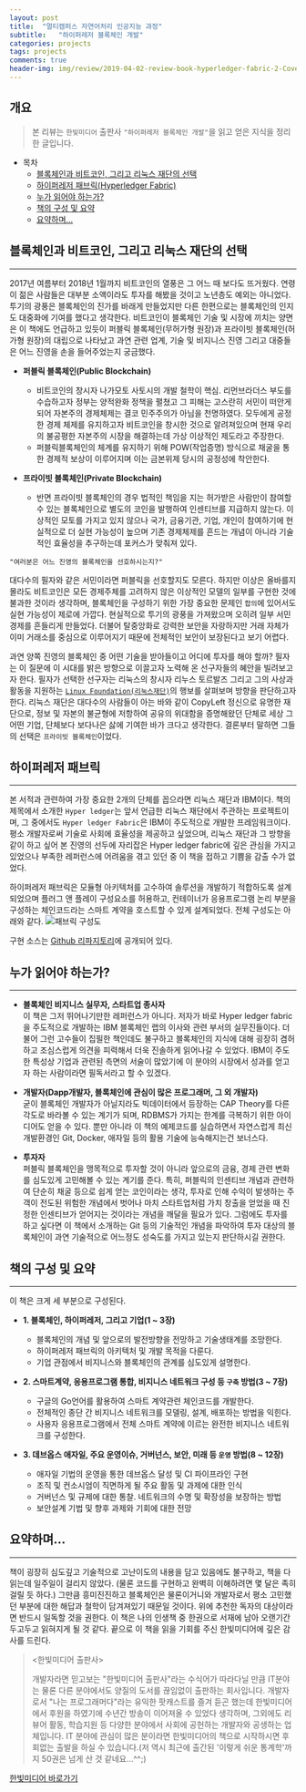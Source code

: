 ```yaml
---
layout: post
title:  "멀티캠퍼스 자연어처리 인공지능 과정"
subtitle:   "하이퍼레저 블록체인 개발"
categories: projects
tags: projects 
comments: true
header-img: img/review/2019-04-02-review-book-hyperledger-fabric-2-Cover.png
---
```


## 개요
> 본 리뷰는 `한빛미디어` 출판사 `"하이퍼레저 블록체인 개발"`을 읽고 얻은 지식을 정리한 글입니다.

- 목차
	- [블록체인과 비트코인, 그리고 리눅스 재단의 선택](#블록체인과-비트코인-그리고-리눅스-재단의-선택) 
	- [하이퍼레저 패브릭(Hyperledger Fabric)](#하이퍼레저-패브릭)
	- [누가 읽어야 하는가?](#누가-읽어야-하는가)
	- [책의 구성 및 요약](#책의-구성-및-요약)
	- [요약하며...](#요약하며)
  


## 블록체인과 비트코인, 그리고 리눅스 재단의 선택
---
2017년 여름부터 2018년 1월까지 비트코인의 열풍은 그 어느 때 보다도 뜨거웠다. 연령이 젊은 사람들은 대부분 소액이라도 투자를 해봤을 것이고 노년층도 예외는 아니었다. 투기의 광풍은 블록체인의 진가를 바래게 만들었지만 다른 한편으로는 블록체인의 인지도 대중화에 기여를 했다고 생각한다. 비트코인이 블록체인 기술 및 시장에 끼치는 양면은 이 책에도 언급하고 있듯이 퍼블릭 블록체인(무허가형 원장)과 프라이빗 블록체인(허가형 원장)의 대립으로 나타났고 과연 관련 업계, 기술 및 비지니스 진영 그리고 대중들은 어느 진영을 손을 들어주었는지 궁금했다.

* __퍼블릭 블록체인(Public Blockchain)__
  - 비트코인의 창시자 나가모토 사토시의 개발 철학이 핵심. 리먼브라더스 부도를 수습하고자 정부는 양적완화 정책을 펼쳤고 그 피해는 고스란히 서민이 떠안게 되어 자본주의 경제체제는 결코 민주주의가 아님을 천명하였다. 모두에게 공정한 경제 체제를 유지하고자 비트코인을 창시한 것으로 알려져있으며 현재 우리의 불공평한 자본주의 시장을 해결하는데 가상 이상적인 제도라고 주장한다. 
  - 퍼블릭블록체인의 체계를 유지하기 위해 POW(작업증명) 방식으로 채굴을 통한 경제적 보상이 이루어지며 이는 금본위제 당시의 공정성에 착안한다.
  
* __프라이빗 블록체인(Private Blockchain)__
  - 반면 프라이빗 블록체인의 경우 법적인 책임을 지는 허가받은 사람만이 참여할 수 있는 블록체인으로 별도의 코인을 발행하여 인센티브를 지급하지 않는다. 이상적인 모토를 가지고 있지 않으나 국가, 금융기관, 기업, 개인이 참여하기에 현실적으로 더 실현 가능성이 높으며 기존 경제체제를 흔드는 개념이 아니라 기술적인 효율성을 추구하는데 포커스가 맞춰져 있다.  

```
"여러분은 어느 진영의 블록체인을 선호하시는지?" 
```

대다수의 필자와 같은 서민이라면 퍼블릭을 선호할지도 모른다. 하지만 이상은 올바를지 몰라도 비트코인은 모든 경제주체를 고려하지 않은 이상적인 모델의 일부를 구현한 것에 불과한 것이라 생각하며, 블록체인을 구성하기 위한 가장 중요한 문제인 `합의`에 있어서도 실현 가능성이 제로에 가깝다. 현실적으로 투기의 광풍을 가져왔으며 오히려 일부 서민 경제를 흔들리게 만들었다. 더불어 탈중앙화로 강력한 보안을 자랑하지만 거래 자체가 이미 거래소를 중심으로 이루어지기 때문에 전체적인 보안이 보장된다고 보기 어렵다.

과연 양쪽 진영의 블록체인 중 어떤 기술을 받아들이고 어디에 투자를 해야 할까? 필자는 이 질문에 이 시대를 밝은 방향으로 이끌고자 노력해 온 선구자들의 혜안을 빌려보고자 한다. 필자가 선택한 선구자는 리눅스의 창시자 리누스 토르발즈 그리고 그의 사상과 활동을 지원하는 [`Linux Foundation(리눅스재단)`](https://ko.wikipedia.org/wiki/%EB%A6%AC%EB%88%85%EC%8A%A4_%EC%9E%AC%EB%8B%A8)의 행보를 살펴보며 방향을 판단하고자 한다. 리눅스 재단은 대다수의 사람들이 아는 바와 같이 CopyLeft 정신으로 유명한 재단으로, 정보 및 자본의 불균형에 저항하여 공유의 위대함을 증명해왔던 단체로 세상 그 어떤 기업, 단체보다 보다나은 삻에 기여한 바가 크다고 생각한다. 결론부터 말하면 그들의 선택은 `프라이빗 블록체인`이었다.


## 하이퍼레저 패브릭
---
본 서적과 관련하여 가장 중요한 2개의 단체를 꼽으라면 리눅스 재단과 IBM이다. 책의 제목에서 소개한 `Hyper ledger`는 앞서 언급한 리눅스 재단에서 주관하는 프로젝트이며, 그 중에서도 `Hyper ledger Fabric`은 IBM이 주도적으로 개발한 프레임워크이다. 평소 개발자로써 기술로 사회에 효율성을 제공하고 싶었으며, 리눅스 재단과 그 방향을 같이 하고 싶어 본 진영의 선두에 자리잡은 Hyper ledger fabric에 깊은 관심을 가지고 있었으나 부족한 레퍼런스에 어려움을 겪고 있던 중 이 책을 접하고 기쁨을 감출 수가 없었다.

하이퍼레저 패브릭은 모듈형 아키텍처를 고수하여 솔루션을 개발하기 적합하도록 설계되었으며 플러그 앤 플레이 구성요소를 허용하고, 컨테이너가 응용프로그램 논리 부분을 구성하는 체인코드라는 스마트 계약을 호스트할 수 있게 설계되었다. 전체 구성도는 아래와 같다.
![패브릭 구성도](https://theorydb.github.io/assets/img/review/2019-04-02-review-book-hyperledger-fabric-1-Flow-Diagram.png)
  

구현 소스는 [Github 리파지토리](https://github.com/HyperledgerHandsOn/trade-finance-logistics)에 공개되어 있다.



## 누가 읽어야 하는가?
---

- __블록체인 비지니스 실무자, 스타트업 종사자__  
  이 책은 그저 뛰어나기만한 레퍼런스가 아니다. 저자가 바로 Hyper ledger fabric을 주도적으로 개발하는 IBM 블록체인 랩의 이사와 관련 부서의 실무진들이다. 더불어 그런 고수들이 집필한 책인데도 불구하고 블록체인의 지식에 대해 굉장히 겸허하고 조심스럽게 의견을 피력해서 더욱 진솔하게 읽어나갈 수 있었다. IBM이 주도한 특성상 기업과 관련된 측면의 서술이 많았기에 이 분야의 시장에서 성과를 얻고자 하는 사람이라면 필독서라고 할 수 있겠다.

- __개발자(Dapp개발자, 블록체인에 관심이 많은 프로그래머, 그 외 개발자)__  
  굳이 블록체인 개발자가 아닐지라도 빅데이터에서 등장하는 CAP Theory를 다른 각도로 바라볼 수 있는 계기가 되며, RDBMS가 가지는 한계를 극복하기 위한 아이디어도 얻을 수 있다. 뿐만 아니라 이 책의 예제코드를 실습하면서 자연스럽게 최신 개발환경인 Git, Docker, 애자일 등의 활용 기술에 능숙해지는건 보너스다.

- __투자자__  
  퍼블릭 블록체인을 맹목적으로 투자할 것이 아니라 앞으로의 금융, 경제 관련 변화를 심도있게 고민해볼 수 있는 계기를 준다. 특히, 퍼블릭의 인센티브 개념과 관련하여 단순히 채굴 등으로 쉽게 얻는 코인이라는 생각, 투자로 인해 수익이 발생하는 주객이 전도된 위험한 개념에서 벗어나 마치 스타트업처럼 가치 창출을 얻었을 때 진정한 인센티브가 얻어지는 것이라는 개념을 깨달을 필요가 있다. 그럼에도 투자를 하고 싶다면 이 책에서 소개하는 Git 등의 기술적인 개념을 파악하여 투자 대상의 블록체인이 과연 기술적으로 어느정도 성숙도를 가지고 있는지 판단하시길 권한다. 

## 책의 구성 및 요약
---
이 책은 크게 세 부분으로 구성된다.

- __1. 블록체인, 하이퍼레저, 그리고 기업(1 ~ 3장)__  
  - 블록체인의 개념 및 앞으로의 발전방향을 전망하고 기술생태계를 조망한다.
  - 하이퍼레저 패브릭의 아키텍처 및 개발 목적을 다룬다.
  - 기업 관점에서 비지니스와 블록체인의 관계를 심도있게 설명한다.  

- __2. 스마트계약, 응용프로그램 통합, 비지니스 네트워크 구성 등 `구축` 방법(3 ~ 7장)__  
  - 구글의 Go언어를 활용하여 스마트 계약관련 체인코드를 개발한다.  
  - 전체적인 종단 간 비지니스 네트워크를 모델링, 설계, 배포하는 방법을 익힌다.
  - 사용자 응용프로그램에서 전체 스마트 계약에 이르는 완전한 비지니스 네트워크를 구성한다.  

- __3. 데브옵스 애자일, 주요 운영이슈, 거버넌스, 보안, 미래 등 `운영` 방법(8 ~ 12장)__  
  - 애자일 기법의 운영을 통한 데브옵스 달성 및 CI 파이프라인 구현
  - 조직 및 컨소시엄이 직면하게 될 주요 활동 및 과제에 대한 인식
  - 거버넌스 및 규제에 대한 통찰. 네트워크의 수명 및 확장성을 보장하는 방법
  - 보안설계 기법 및 향후 과제와 기회에 대한 전망  

## 요약하며...
---
책이 굉장히 심도깊고 기술적으로 고난이도의 내용을 담고 있음에도 불구하고, 책을 다 읽는데 일주일이 걸리지 않았다. (물론 코드를 구현하고 완벽히 이해하려면 몇 달은 족히 걸릴 듯 하다.) 그만큼 흥미진진하고 블록체인은 물론이거니와 개발자로서 평소 고민했던 부분에 대한 해답과 철학이 담겨져있기 때문일 것이다. 위에 추천한 독자의 대상이라면 반드시 일독할 것을 권한다. 이 책은 나의 인생책 중 한권으로 서재에 남아 오랜기간 두고두고 읽혀지게 될 것 같다. 끝으로 이 책을 읽을 기회를 주신 한빛미디어에 깊은 감사를 드린다. 


> \<한빛미디어 출판사\>  
> 
> 개발자라면 믿고보는 "한빛미디어 출판사"라는 수식어가 따라다닐 만큼 IT분야는 물론 다른 분야에서도 양질의 도서를 끊임없이 
> 출판하는 회사입니다. 개발자로서 "나는 프로그래머다"라는 유익한 팟캐스트를 즐겨 듣곤 했는데 한빛미디어에서 후원을
> 하였기에 수년간 방송이 이어져올 수 있었다 생각하며, 그외에도 리뷰어 활동, 학습지원 등 다양한 분야에서 사회에 공헌하는 
> 개발자와 공생하는 업체입니다. IT 분야에 관심이 많은 분이라면 한빛미디어의 책으로 시작하시면 후회없는 출발을 하실 수 
> 있습니다.(저 역시 최근에 출간된 '이렇게 쉬운 통계학'까지 50권은 넘게 산 것 같네요...^^;)  


[한빛미디어 바로가기](http://www.hanbit.co.kr/)
